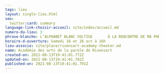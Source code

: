 ```yaml
---
tags: lieu
layout: single-lieu.html
seo:
  twitter:card: summary
language-link-choisir-accueil: site/index/accueil.md
numero-du-lieu: 3
phrase-blanche: L’ALPHABET BLANC VOLTIGE       À LA RENCONTRE DE MA PHRASE
horaire-d-ouverture: Samedi 16 et 26 oct à 16h
lieu-associe: site/place/rixensart-academy-theater.md
name: Académie des arts de la parole de Rixensart
created-on: 2021-08-13T19:41:01.772Z
updated-on: 2021-08-13T19:41:01.782Z
published-on: 2021-08-13T19:41:01.791Z
---
```

